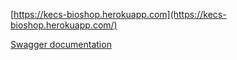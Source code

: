 [https://kecs-bioshop.herokuapp.com](https://kecs-bioshop.herokuapp.com/)



[Swagger documentation](https://kecs-bioshop.herokuapp.com/api/api-docs/)
